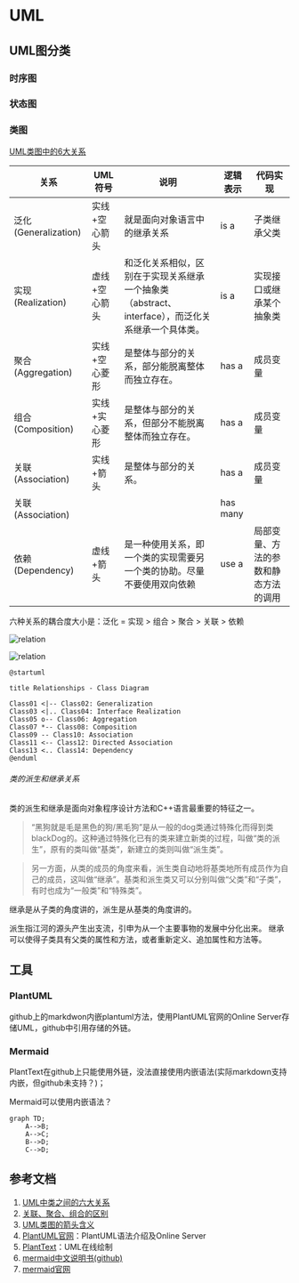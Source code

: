 # UML

## UML图分类

### 时序图

### 状态图

### 类图
[UML类图中的6大关系](https://blog.csdn.net/ruren1/article/details/81584232?utm_medium=distribute.pc_relevant.none-task-blog-2%7Edefault%7EBlogCommendFromMachineLearnPai2%7Edefault-1.control&depth_1-utm_source=distribute.pc_relevant.none-task-blog-2%7Edefault%7EBlogCommendFromMachineLearnPai2%7Edefault-1.control)

|关系|UML符号|说明|逻辑表示|代码实现|
|--|--|--|--|--|
|泛化(Generalization)|实线+空心箭头|就是面向对象语言中的继承关系|is a|子类继承父类|
|实现(Realization)|虚线+空心箭头|和泛化关系相似，区别在于实现关系继承一个抽象类（abstract、interface），而泛化关系继承一个具体类。|is a|实现接口或继承某个抽象类|
|聚合(Aggregation)|实线+空心菱形|是整体与部分的关系，部分能脱离整体而独立存在。|has a|成员变量|
|组合(Composition)|实线+实心菱形|是整体与部分的关系，但部分不能脱离整体而独立存在。|has a|成员变量|
|关联(Association)|实线+箭头|是整体与部分的关系。|has a|成员变量|
|关联(Association)|||has many||
|依赖(Dependency)|虚线+箭头|是一种使用关系，即一个类的实现需要另一个类的协助。尽量不要使用双向依赖|use a|局部变量、方法的参数和静态方法的调用|

六种关系的耦合度大小是：泛化 = 实现 > 组合 > 聚合 > 关联 > 依赖

![relation](http://www.plantuml.com/plantuml/png/SoWkIImgAStDuIh9BCb9LGXApKaioSpFAyx8B2XMq5LmpaaiBbPmoKnCBqhCvU8oVBPnxukzonHiQdHr5Oo2GyEi5DnJyrAB4dCogy3wk8mXqdfw2YOGjLOAddabgKLfYSaWqn4AJQ56vGDDCdknTzsBvZuh1SVqzABKT8W2ywUjQvxsxr3G0YgmUDcyukNq5LOAplcv1Vd5cM05bYyNjJrTlqV11gZ0qE3vWiQdRNEiW6ujIaqkIKrHS2mkpa_EX9XbQFoYVTMBXJrWnm7TPcW2LvvQa9gNafgNNCdb06G0Gm80)

![relation](http://www.plantuml.com/plantuml/png/XO-xwy8m483t_1L7fj-33Ax5eM872uw2SsY33IPt9G-BgF-x1Wv5yB7b8r--tDKnwP2oTw9pEaPe9kESnHsS1C1_Ymcs5dkQOi43sHxMrEqtWsc8mi-lk0X-k1XrIDvWObvHZeRFI_8-8nC76Kf6YFklyxEwtQ5wv2feSJ319esTUI5o-vjMndadoPc4FvL71T9hF4gUi2hjaQ9Dbl23NLPuTaLjiC_UNG40)

```plantuml
@startuml

title Relationships - Class Diagram

Class01 <|-- Class02: Generalization
Class03 <|.. Class04: Interface Realization
Class05 o-- Class06: Aggregation
Class07 *-- Class08: Composition
Class09 -- Class10: Association
Class11 <-- Class12: Directed Association
Class13 <.. Class14: Dependency
@enduml

```

###### 类的派生和继承关系

类的派生和继承是面向对象程序设计方法和C++语言最重要的特征之一。

> “黑狗就是毛是黑色的狗/黑毛狗”是从一般的dog类通过特殊化而得到类blackDog的。这种通过特殊化已有的类来建立新类的过程，叫做“类的派生”，原有的类叫做“基类”，新建立的类则叫做“派生类”。

> 另一方面，从类的成员的角度来看，派生类自动地将基类地所有成员作为自己的成员，这叫做“继承”。基类和派生类又可以分别叫做“父类”和“子类”，有时也成为“一般类”和“特殊类”。

继承是从子类的角度讲的，派生是从基类的角度讲的。

派生指江河的源头产生出支流，引申为从一个主要事物的发展中分化出来。
继承可以使得子类具有父类的属性和方法，或者重新定义、追加属性和方法等。

## 工具

### PlantUML

github上的markdwon内嵌plantuml方法，使用PlantUML官网的Online Server存储UML，github中引用存储的外链。

### Mermaid

PlantText在github上只能使用外链，没法直接使用内嵌语法(实际markdown支持内嵌，但github未支持？)；

Mermaid可以使用内嵌语法？

```mermaid
graph TD;
    A-->B;
    A-->C;
    B-->D;
    C-->D;
```

## 参考文档
1. [UML中类之间的六大关系](https://blog.csdn.net/ruren1/article/details/81584232?utm_medium=distribute.pc_relevant.none-task-blog-2%7Edefault%7EBlogCommendFromMachineLearnPai2%7Edefault-1.control&depth_1-utm_source=distribute.pc_relevant.none-task-blog-2%7Edefault%7EBlogCommendFromMachineLearnPai2%7Edefault-1.control)
2. [关联、聚合、组合的区别](https://zhuanlan.zhihu.com/p/359672087)
3. [UML类图的箭头含义](https://www.jianshu.com/p/8969ab8c48c7)
4. [PlantUML官网](https://plantuml.com/zh/)：PlantUML语法介绍及Online Server
5. [PlantText](https://www.planttext.com/)：UML在线绘制
6. [mermaid中文说明书(github)](https://github.com/mingcheng/mermaid-gitbook-zh)
7. [mermaid官网](https://mermaid-js.github.io/mermaid/#/)
